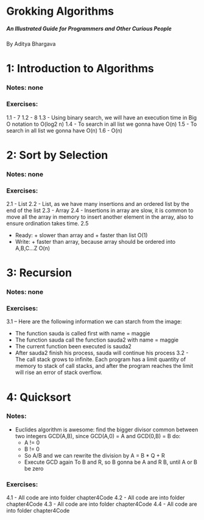 # Grokking Algorithms
##### An Illustrated Guide for Programmers and Other Curious People

By Aditya Bhargava


# 1: Introduction to Algorithms
### Notes: none
### Exercises:
1.1 - 7
1.2 - 8
1.3 - Using binary search, we will have an execution time in Big O notation to O(log2 n)
1.4 - To search in all list we gonna have O(n)
1.5 - To search in all list we gonna have O(n)
1.6 - O(n)

# 2: Sort by Selection
### Notes: none
### Exercises:
2.1 - List
2.2 - List, as we have many insertions and an ordered list by the end of the list
2.3 - Array
2.4 - Insertions in array are slow, it is common to move all the array in memory to insert another element in the array, also to ensure ordination takes time.
2.5  
  - Ready: + slower than array and + faster than list O(1)
  - Write: + faster than array, because array should be ordered into A,B,C...Z O(n)

# 3: Recursion
### Notes: none
### Exercises:
3.1 – Here are the following information we can starch from the image:
- The function sauda is called first with name = maggie
- The function sauda call the function sauda2 with name = maggie
- The current function been executed is sauda2
- After sauda2 finish his process, sauda will continue his process
3.2 - The call stack grows to infinite. Each program has a limit quantity of memory to stack of call stacks, and after the program reaches the limit will rise an error of stack overflow.
# 4: Quicksort
### Notes: 
- Euclides algorithm is awesome: find the bigger divisor common between two integers GCD(A,B), since GCD(A,0) = A and GCD(0,B) = B do:
  - A != 0
  - B != 0
  - So A/B and we can rewrite the division by A = B * Q + R
  - Execute GCD again To B and R, so B gonna be A and R B, until A or B be zero
### Exercises:
4.1 - All code are into folder chapter4Code
4.2 - All code are into folder chapter4Code
4.3 - All code are into folder chapter4Code
4.4 - All code are into folder chapter4Code
